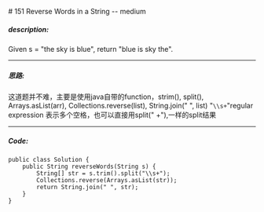 \# 151 Reverse Words in a String -- medium
##### description:
Given s = "the sky is blue",
return "blue is sky the".
****************
##### 思路:
这道题并不难，主要是使用java自带的function，strim(), split(), Arrays.asList(arr), Collections.reverse(list), String.join(" ", list)
"`\\s+`"regular expression 表示多个空格，也可以直接用split(" +"),一样的split结果
********
##### Code:
```
public class Solution {
    public String reverseWords(String s) {
        String[] str = s.trim().split("\\s+");
        Collections.reverse(Arrays.asList(str));
        return String.join(" ", str);
    }
}
```
